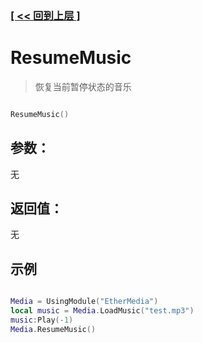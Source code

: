 ### [[ << 回到上层 ]](README.md)

# ResumeMusic

> 恢复当前暂停状态的音乐

```lua

ResumeMusic()

```

## 参数：

无

## 返回值：

无

## 示例

```lua

Media = UsingModule("EtherMedia")
local music = Media.LoadMusic("test.mp3")
music:Play(-1)
Media.ResumeMusic()

```